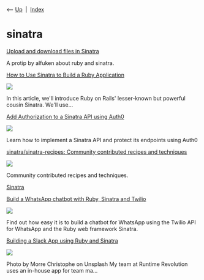 <div class="nav">

⟵ [Up](index.html)  \|  [Index](index.html)

</div>

# sinatra

<div class="cards">

<div class="card">

<div class="card-title">

[Upload and download files in
Sinatra](https://coderwall.com/p/xjlflg/upload-and-download-files-in-sinatra)

</div>

A protip by alfuken about ruby and sinatra.

</div>

<div class="card">

<div class="card-title">

[How to Use Sinatra to Build a Ruby
Application](https://dev.to/appsignal/how-to-use-sinatra-to-build-a-ruby-application-3me)

</div>

<div class="card-image">

[![](https://media.dev.to/dynamic/image/width=1000,height=500,fit=cover,gravity=auto,format=auto/https%3A%2F%2Fdev-to-uploads.s3.amazonaws.com%2Fuploads%2Farticles%2Fm29155lszdjzkqa778cd.jpg)](https://dev.to/appsignal/how-to-use-sinatra-to-build-a-ruby-application-3me)

</div>

In this article, we'll introduce Ruby on Rails' lesser-known but
powerful cousin Sinatra. We'll use...

</div>

<div class="card">

<div class="card-title">

[Add Authorization to a Sinatra API using
Auth0](https://auth0-com.cdn.ampproject.org/c/s/auth0.com/blog/amp/add-authorization-to-sinatra-api-using-auth0)

</div>

<div class="card-image">

[![](https://images.ctfassets.net/23aumh6u8s0i/1X32BMCDrSXJDavN5PTHiM/d2b8244ffbd6e3c6627246dda268836f/Ruby_red_hero.png)](https://auth0-com.cdn.ampproject.org/c/s/auth0.com/blog/amp/add-authorization-to-sinatra-api-using-auth0)

</div>

Learn how to implement a Sinatra API and protect its endpoints using
Auth0

</div>

<div class="card">

<div class="card-title">

[sinatra/sinatra-recipes: Community contributed recipes and
techniques](https://github.com/sinatra/sinatra-recipes)

</div>

<div class="card-image">

[![](https://opengraph.githubassets.com/0b313c5924126bdfbc9d79676cbe087205bb2b15f5eca30e740e1dc00ed10487/sinatra/sinatra-recipes)](https://github.com/sinatra/sinatra-recipes)

</div>

Community contributed recipes and techniques.

</div>

<div class="card">

<div class="card-title">

[Sinatra](http://sinatrarb.com)

</div>

</div>

<div class="card">

<div class="card-title">

[Build a WhatsApp chatbot with Ruby, Sinatra and
Twilio](https://www.twilio.com/blog/whatsapp-chatbot-ruby-sinatra-twilio)

</div>

<div class="card-image">

[![](https://www.twilio.com/content/dam/twilio-com/core-assets/social/twilio-blog-default-ogimage.png)](https://www.twilio.com/blog/whatsapp-chatbot-ruby-sinatra-twilio)

</div>

Find out how easy it is to build a chatbot for WhatsApp using the Twilio
API for WhatsApp and the Ruby web framework Sinatra.

</div>

<div class="card">

<div class="card-title">

[Building a Slack App using Ruby and
Sinatra](https://dev.to/runtime-revolution/building-a-slack-app-using-ruby-and-sinatra-2ie4)

</div>

<div class="card-image">

[![](https://media.dev.to/dynamic/image/width=1000,height=500,fit=cover,gravity=auto,format=auto/https%3A%2F%2Fcl.ly%2F280843cc87da%2Fdownload%2FImage%25202019-03-11%2520at%252012.44.24%2520PM.png)](https://dev.to/runtime-revolution/building-a-slack-app-using-ruby-and-sinatra-2ie4)

</div>

Photo by Morre Christophe on Unsplash My team at Runtime Revolution uses
an in-house app for team ma...

</div>

</div>
